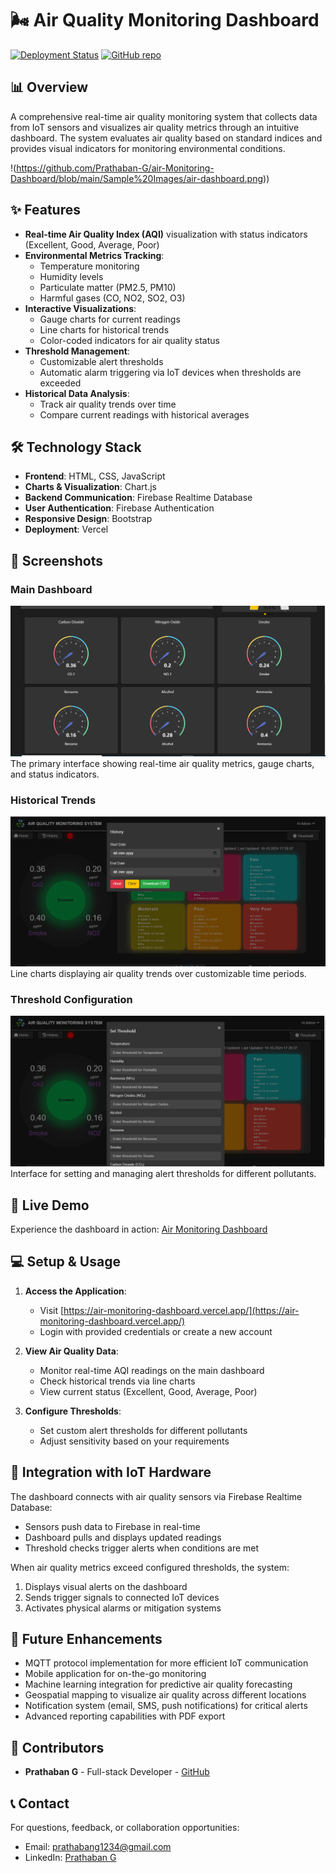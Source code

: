 # 🌬️ Air Quality Monitoring Dashboard

[![Deployment Status](https://img.shields.io/badge/deployment-live-brightgreen)](https://air-monitoring-dashboard.vercel.app/)
[![GitHub repo](https://img.shields.io/badge/GitHub-Repository-blue)](https://github.com/Prathaban-G/air-Monitoring-Dashboard)

## 📊 Overview

A comprehensive real-time air quality monitoring system that collects data from IoT sensors and visualizes air quality metrics through an intuitive dashboard. The system evaluates air quality based on standard indices and provides visual indicators for monitoring environmental conditions.

!(https://github.com/Prathaban-G/air-Monitoring-Dashboard/blob/main/Sample%20Images/air-dashboard.png))

## ✨ Features

- **Real-time Air Quality Index (AQI)** visualization with status indicators (Excellent, Good, Average, Poor)
- **Environmental Metrics Tracking**:
  - Temperature monitoring
  - Humidity levels
  - Particulate matter (PM2.5, PM10)
  - Harmful gases (CO, NO2, SO2, O3)
- **Interactive Visualizations**:
  - Gauge charts for current readings
  - Line charts for historical trends
  - Color-coded indicators for air quality status
- **Threshold Management**:
  - Customizable alert thresholds
  - Automatic alarm triggering via IoT devices when thresholds are exceeded
- **Historical Data Analysis**:
  - Track air quality trends over time
  - Compare current readings with historical averages

## 🛠️ Technology Stack

- **Frontend**: HTML, CSS, JavaScript
- **Charts & Visualization**: Chart.js
- **Backend Communication**: Firebase Realtime Database
- **User Authentication**: Firebase Authentication
- **Responsive Design**: Bootstrap
- **Deployment**: Vercel

## 📸 Screenshots

### Main Dashboard
![Main Dashboard](https://github.com/Prathaban-G/air-Monitoring-Dashboard/blob/main/Sample%20Images/air-dash.png)
The primary interface showing real-time air quality metrics, gauge charts, and status indicators.

### Historical Trends
![Historical Trends](https://github.com/Prathaban-G/air-Monitoring-Dashboard/blob/main/Sample%20Images/air-history.png)
Line charts displaying air quality trends over customizable time periods.

### Threshold Configuration
![Threshold Settings](https://github.com/Prathaban-G/air-Monitoring-Dashboard/blob/main/Sample%20Images/air-threshold.png)
Interface for setting and managing alert thresholds for different pollutants.

## 🚀 Live Demo

Experience the dashboard in action: [Air Monitoring Dashboard](https://air-monitoring-dashboard.vercel.app/)

## 💻 Setup & Usage

1. **Access the Application**:
   - Visit [https://air-monitoring-dashboard.vercel.app/](https://air-monitoring-dashboard.vercel.app/)
   - Login with provided credentials or create a new account

2. **View Air Quality Data**:
   - Monitor real-time AQI readings on the main dashboard
   - Check historical trends via line charts
   - View current status (Excellent, Good, Average, Poor)

3. **Configure Thresholds**:
   - Set custom alert thresholds for different pollutants
   - Adjust sensitivity based on your requirements

## 🔄 Integration with IoT Hardware

The dashboard connects with air quality sensors via Firebase Realtime Database:
- Sensors push data to Firebase in real-time
- Dashboard pulls and displays updated readings
- Threshold checks trigger alerts when conditions are met

When air quality metrics exceed configured thresholds, the system:
1. Displays visual alerts on the dashboard
2. Sends trigger signals to connected IoT devices
3. Activates physical alarms or mitigation systems

## 🔮 Future Enhancements

- MQTT protocol implementation for more efficient IoT communication
- Mobile application for on-the-go monitoring
- Machine learning integration for predictive air quality forecasting
- Geospatial mapping to visualize air quality across different locations
- Notification system (email, SMS, push notifications) for critical alerts
- Advanced reporting capabilities with PDF export

## 👥 Contributors

- **Prathaban G** - Full-stack Developer - [GitHub](https://github.com/Prathaban-G)

## 📞 Contact

For questions, feedback, or collaboration opportunities:
- Email: prathabang1234@gmail.com
- LinkedIn: [Prathaban G](https://www.linkedin.com/in/your-profile/)

